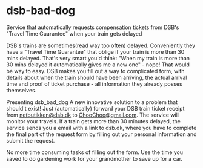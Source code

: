 # dsb-bad-dog
Service that automatically requests compensation tickets from DSB's "Travel Time Guarantee" when your train gets delayed
 
DSB's trains are sometimes(read way too often) delayed. Conveniently they have a "Travel Time Guarantee" that oblige if your train is more than 30 mins delayed.
That's very smart you'd think: "When my train is more than 30 mins delayed it automatically gives me a new one" - nope! That would be way to easy. 
DSB makes you fill out a way to complicated form, with details about when the train should have been arriving, the actual arrival time and proof of ticket purchase - all information they already posses themselves.

Presenting dsb_bad_dog
A new innovative solution to a problem that should't exist!
Just (automatically) forward your DSB train ticket receipt from netbutikken@dsb.dk to ChooChoo@gmail.com.
The service will monitor your travels. If a train gets more than 30 minutes delayed, the service sends you a email with a link to dsb.dk, where you have to complete the final part of the request form by filling out your personal information and submit the request.

No more time consuming tasks of filling out the form. Use the time you saved to do gardening work for your grandmother to save up for a car.
